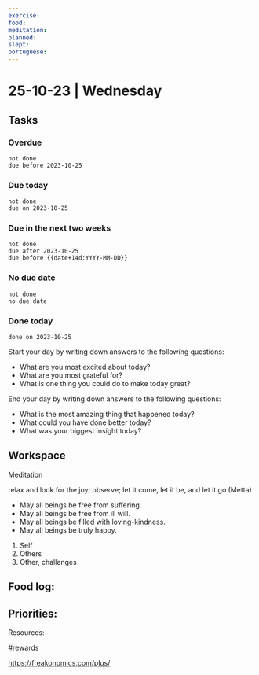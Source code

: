 ```yaml
---
exercise: 
food: 
meditation: 
planned: 
slept: 
portuguese:
---
```


# 25-10-23 | Wednesday

## Tasks
### Overdue
```tasks
not done
due before 2023-10-25
```

### Due today
```tasks
not done
due on 2023-10-25
```

### Due in the next two weeks
```tasks
not done
due after 2023-10-25
due before {{date+14d:YYYY-MM-DD}}
```

### No due date
```tasks
not done
no due date
```

### Done today
```tasks
done on 2023-10-25
```


Start your day by writing down answers to the following questions:

- What are you most excited about today? 
- What are you most grateful for? 
- What is one thing you could do to make today great?  

End your day by writing down answers to the following questions: 

- What is the most amazing thing that happened today? 
- What could you have done better today? 
- What was your biggest insight today?

## Workspace

Meditation 

relax and look for the joy; observe; let it come, let it be, and let it go
(Metta)
-   May all beings be free from suffering.
-   May all beings be free from ill will.
-   May all beings be filled with loving-kindness.
-   May all beings be truly happy.

1. Self
2. Others
3. Other, challenges

Food log:
- 

Priorities:
- 

Resources:

#rewards 

https://freakonomics.com/plus/